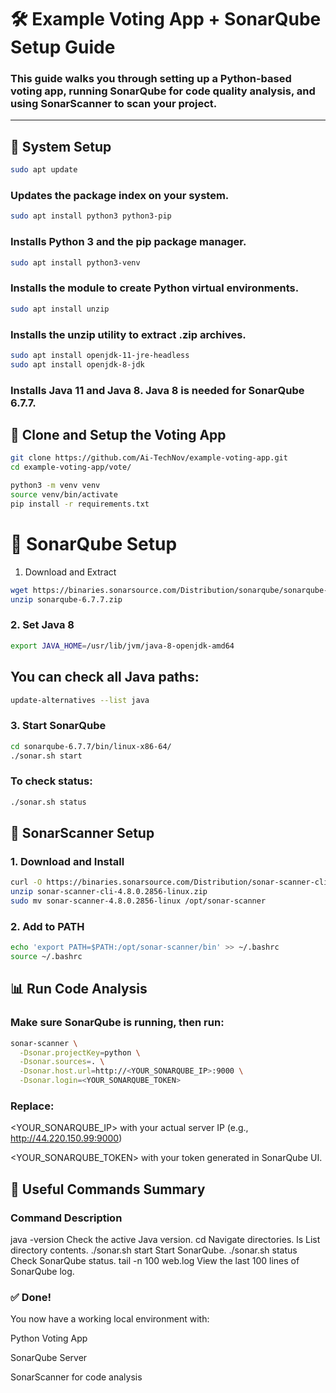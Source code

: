 # 🛠️ Example Voting App + SonarQube Setup Guide

### This guide walks you through setting up a Python-based voting app, running SonarQube for code quality analysis, and using SonarScanner to scan your project.

---

## 🔧 System Setup

```bash
sudo apt update
```
### Updates the package index on your system.

```bash
sudo apt install python3 python3-pip
```
### Installs Python 3 and the pip package manager.

```bash
sudo apt install python3-venv
```
### Installs the module to create Python virtual environments.

```bash
sudo apt install unzip
```
### Installs the unzip utility to extract .zip archives.

```bash
sudo apt install openjdk-11-jre-headless
sudo apt install openjdk-8-jdk
```
### Installs Java 11 and Java 8. Java 8 is needed for SonarQube 6.7.7.

## 🧬 Clone and Setup the Voting App
```bash
git clone https://github.com/Ai-TechNov/example-voting-app.git
cd example-voting-app/vote/
```
```bash
python3 -m venv venv
source venv/bin/activate
pip install -r requirements.txt
```

# 🚀 SonarQube Setup
1. Download and Extract
```bash
wget https://binaries.sonarsource.com/Distribution/sonarqube/sonarqube-6.7.7.zip
unzip sonarqube-6.7.7.zip
```
### 2. Set Java 8
```bash
export JAVA_HOME=/usr/lib/jvm/java-8-openjdk-amd64
```

## You can check all Java paths:

```bash
update-alternatives --list java
```
### 3. Start SonarQube
```bash
cd sonarqube-6.7.7/bin/linux-x86-64/
./sonar.sh start
```
### To check status:

```bash
./sonar.sh status
```
## 🧪 SonarScanner Setup

### 1. Download and Install

```bash
curl -O https://binaries.sonarsource.com/Distribution/sonar-scanner-cli/sonar-scanner-cli-4.8.0.2856-linux.zip
unzip sonar-scanner-cli-4.8.0.2856-linux.zip
sudo mv sonar-scanner-4.8.0.2856-linux /opt/sonar-scanner
```
### 2. Add to PATH
```bash
echo 'export PATH=$PATH:/opt/sonar-scanner/bin' >> ~/.bashrc
source ~/.bashrc
```
## 📊 Run Code Analysis
### Make sure SonarQube is running, then run:
```bash
sonar-scanner \
  -Dsonar.projectKey=python \
  -Dsonar.sources=. \
  -Dsonar.host.url=http://<YOUR_SONARQUBE_IP>:9000 \
  -Dsonar.login=<YOUR_SONARQUBE_TOKEN>
```
### Replace:

<YOUR_SONARQUBE_IP> with your actual server IP (e.g., http://44.220.150.99:9000)

<YOUR_SONARQUBE_TOKEN> with your token generated in SonarQube UI.

## 📝 Useful Commands Summary

### Command	Description
java -version	Check the active Java version.
cd <path>	Navigate directories.
ls	List directory contents.
./sonar.sh start	Start SonarQube.
./sonar.sh status	Check SonarQube status.
tail -n 100 web.log	View the last 100 lines of SonarQube log.
### ✅ Done!
You now have a working local environment with:

Python Voting App

SonarQube Server

SonarScanner for code analysis
